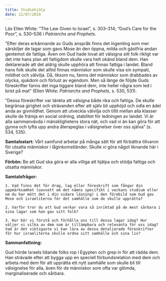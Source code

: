 ```yaml
---
title: Studiehjälp 
date: 12/07/2019
---
```


Läs Ellen White: ”The Law Given to Israel”, s. 303–314; ”God’s Care for the Poor”, s. 530–536 i _Patriarchs and Prophets_.

”Efter deras erkännande av Guds anspråk finns det ingenting som mer särskiljer de lagar som gavs Mose än den öppna, milda och gästfria andan gentemot de fattiga. Även om Gud hade lovat att välsigna sitt folk rikligt var det inte hans plan att fattigdom skulle vara helt okänd bland dem. Han deklarerade att det aldrig skulle upphöra att finnas fattiga i landet. Bland hans folk skulle det alltid finnas människor som skulle visa sin sympati, mildhet och välvilja. Då, liksom nu, fanns det människor som drabbades av olycka, sjukdom och förlust av egendom. Men så länge de följde Guds föreskrifter fanns det inga tiggare bland dem, inte heller några som led i brist på mat” (Ellen White: _Patriarchs and Prophets_, s. 530, 531).

”Dessa föreskrifter var tänkta att välsigna både rika och fattiga. De skulle begränsa girighet och strävanden efter att själv bli upphöjd och odla en ädel anda av givmildhet. Genom att utveckla välvilja och tillit mellan alla klasser skulle de främja en social ordning, stabilitet för ledningen av landet. Vi är alla sammanvävda i mänsklighetens stora nät, och vad vi än kan göra för att gynna och lyfta upp andra återspeglas i välsignelser över oss själva” (s. 534, 535).

**Samtalsstart:** Vårt samfund arbetar på många sätt för att förbättra tillvaron för utsatta människor i låginkomstländer. Skulle vi göra något liknande här i Sverige?

**Förbön:** Be att Gud ska göra er alla villiga att hjälpa och stödja fattiga och utsatta människor.

**Samtalsfrågor:**

`1. Vad finns det för drag, lag eller föreskrift som fångar din uppmärksamhet (oavsett om det nämns specifikt i veckans studium eller om du har mött det i din vidare läsning) i den förebild som Gud gav Mose och israeliterna för det samhälle som de skulle upprätta?`

`2. Varför tror du att Gud verkar vara så inriktad på de mest sårbara i sina lagar som han gav sitt folk?`

`3. Hur bör vi förstå och förhålla oss till dessa lagar idag? Hur väljer vi vilka av dem som är tillämpbara och relevanta för oss idag? Vad är det viktigaste vi kan lära av dessa detaljerade föreskrifter för hur israeliterna skulle ordna sitt samhälle och sina liv?`

**Sammanfattning:**

Gud hörde Israels lidande folks rop i Egypten och grep in för att rädda dem. Han strävade efter att bygga upp en speciell förbundsrelation med dem och arbeta med dem för att upprätta ett nytt samhälle som skulle bli till välsignelse för alla, även för de människor som ofta var glömda, marginaliserade och sårbara.